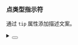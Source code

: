 ### 点类型指示符

通过 `tip` 属性添加描述文案。

<div class="cell-demo vp-raw">
  <yc-spin tip="This may take a while..." />
</div>

<details>
<summary>
 <button class="code-btn"  >
    <icon-code />
 </button>
</summary>

```vue
<template>
  <yc-spin tip="This may take a while..." />
</template>
```

</details>
